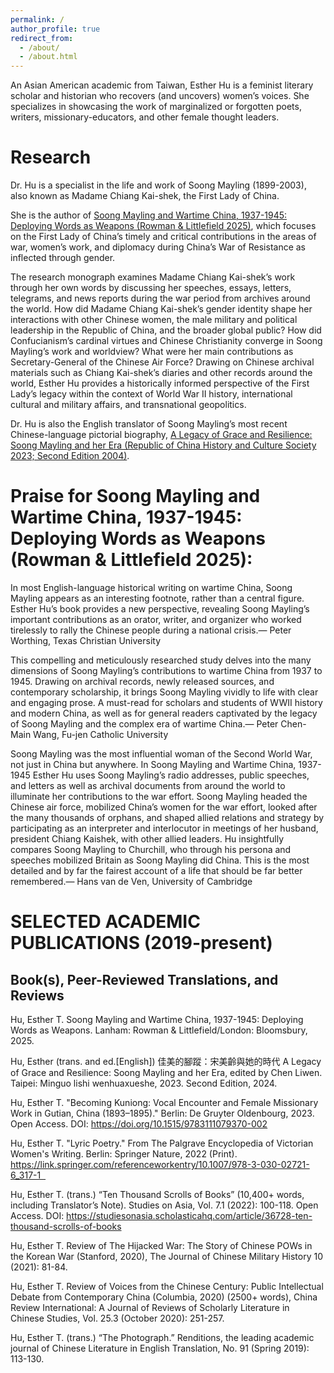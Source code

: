```yaml
---
permalink: /
author_profile: true
redirect_from: 
  - /about/
  - /about.html
---
```


An Asian American academic from Taiwan, Esther Hu is a feminist literary scholar and historian who recovers (and uncovers) women’s voices. She specializes in showcasing the work of marginalized or forgotten poets, writers, missionary-educators, and other female thought leaders.

Research
======
Dr. Hu is a specialist in the life and work of Soong Mayling (1899-2003), also known as Madame Chiang Kai-shek, the First Lady of China.

She is the author of [Soong Mayling and Wartime China, 1937-1945: Deploying Words as Weapons (Rowman & Littlefield 2025)](https://rowman.com/ISBN/9781666928617/Soong-Mayling-and-Wartime-China-1937-1945-Deploying-Words-as-Weapons), which focuses on the First Lady of China’s timely and critical contributions in the areas of war, women’s work, and diplomacy during China’s War of Resistance as inflected through gender.

The research monograph examines Madame Chiang Kai-shek’s work through her own words by discussing her speeches, essays, letters, telegrams, and news reports during the war period from archives around the world. How did Madame Chiang Kai-shek’s gender identity shape her interactions with other Chinese women, the male military and political leadership in the Republic of China, and the broader global public? How did Confucianism’s cardinal virtues and Chinese Christianity converge in Soong Mayling’s work and worldview? What were her main contributions as Secretary-General of the Chinese Air Force? Drawing on Chinese archival materials such as Chiang Kai-shek’s diaries and other records around the world, Esther Hu provides a historically informed perspective of the First Lady’s legacy within the context of World War II history, international cultural and military affairs, and transnational geopolitics. 

Dr. Hu is also the English translator of Soong Mayling’s most recent Chinese-language pictorial biography, [A Legacy of Grace and Resilience: Soong Mayling and her Era (Republic of China History and Culture Society 2023; Second Edition 2004)](http://www.rchcs.com.tw/bookdetail-1763.html).

Praise for Soong Mayling and Wartime China, 1937-1945: Deploying Words as Weapons (Rowman & Littlefield 2025):
======
In most English-language historical writing on wartime China, Soong Mayling appears as an interesting footnote, rather than a central figure. Esther Hu’s book provides a new perspective, revealing Soong Mayling’s important contributions as an orator, writer, and organizer who worked tirelessly to rally the Chinese people during a national crisis.— Peter Worthing, Texas Christian University

This compelling and meticulously researched study delves into the many dimensions of Soong Mayling’s contributions to wartime China from 1937 to 1945. Drawing on archival records, newly released sources, and contemporary scholarship, it brings Soong Mayling vividly to life with clear and engaging prose. A must-read for scholars and students of WWII history and modern China, as well as for general readers captivated by the legacy of Soong Mayling and the complex era of wartime China.— Peter Chen-Main Wang, Fu-jen Catholic University

Soong Mayling was the most influential woman of the Second World War, not just in China but anywhere. In Soong Mayling and Wartime China, 1937-1945 Esther Hu uses Soong Mayling’s radio addresses, public speeches, and letters as well as archival documents from around the world to illuminate her contributions to the war effort. Soong Mayling headed the Chinese air force, mobilized China’s women for the war effort, looked after the many thousands of orphans, and shaped allied relations and strategy by participating as an interpreter and interlocutor in meetings of her husband, president Chiang Kaishek, with other allied leaders. Hu insightfully compares Soong Mayling to Churchill, who through his persona and speeches mobilized Britain as Soong Mayling did China. This is the most detailed and by far the fairest account of a life that should be far better remembered.— Hans van de Ven, University of Cambridge

SELECTED ACADEMIC PUBLICATIONS (2019-present)
======

Book(s), Peer-Reviewed Translations, and Reviews
------
Hu, Esther T. Soong Mayling and Wartime China, 1937-1945: Deploying Words as Weapons. Lanham: Rowman & Littlefield/London: Bloomsbury, 2025.

Hu, Esther (trans. and ed.[English]) 佳美的腳蹤：宋美齡與她的時代 A Legacy of Grace and Resilience: Soong Mayling and her Era, edited by Chen Liwen. Taipei: Minguo lishi wenhuaxueshe, 2023. Second Edition, 2024.

Hu, Esther T. "Becoming Kuniong: Vocal Encounter and Female Missionary Work in Gutian, China (1893–1895)." Berlin: De Gruyter Oldenbourg, 2023. Open Access. DOI: https://doi.org/10.1515/9783111079370-002

Hu, Esther T. "Lyric Poetry." From The Palgrave Encyclopedia of Victorian Women's Writing. Berlin: Springer Nature, 2022 (Print). https://link.springer.com/referenceworkentry/10.1007/978-3-030-02721-6_317-1  

Hu, Esther T. (trans.) “Ten Thousand Scrolls of Books” (10,400+ words, including Translator’s Note).  Studies on Asia, Vol. 7.1 (2022): 100-118. Open Access. DOI: https://studiesonasia.scholasticahq.com/article/36728-ten-thousand-scrolls-of-books

Hu, Esther T. Review of The Hijacked War: The Story of Chinese POWs in the Korean War (Stanford, 2020), The Journal of Chinese Military History 10 (2021): 81-84.

Hu, Esther T. Review of Voices from the Chinese Century: Public Intellectual Debate from Contemporary China (Columbia, 2020) (2500+ words), China Review International: A Journal of Reviews of Scholarly Literature in Chinese Studies, Vol. 25.3 (October 2020): 251-257.

Hu, Esther T. (trans.) “The Photograph.” Renditions, the leading academic journal of Chinese Literature in English Translation, No. 91 (Spring 2019): 113-130.



